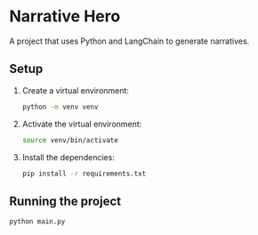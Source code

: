 # Narrative Hero

A project that uses Python and LangChain to generate narratives.

## Setup

1. Create a virtual environment:
   ```bash
   python -m venv venv
   ```

2. Activate the virtual environment:
   ```bash
   source venv/bin/activate
   ```

3. Install the dependencies:
   ```bash
   pip install -r requirements.txt
   ```

## Running the project

```bash
python main.py
```
